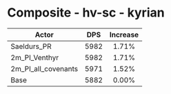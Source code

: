 # Composite - hv-sc - kyrian
| Actor | DPS | Increase |
|---|:---:|:---:|
|Saeldurs_PR|5982|1.71%|
|2m_PI_Venthyr|5982|1.71%|
|2m_PI_all_covenants|5971|1.52%|
|Base|5882|0.00%|
